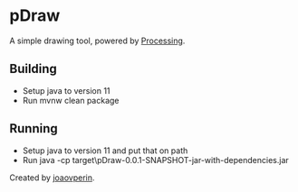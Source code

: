# pDraw
A simple drawing tool, powered by [Processing](https://processing.org/).

## Building

* Setup java to version 11
* Run mvnw clean package

## Running

* Setup java to version 11 and put that on path
* Run java -cp target\pDraw-0.0.1-SNAPSHOT-jar-with-dependencies.jar

Created by [joaovperin](https://www.linkedin.com/in/joaovperin/).